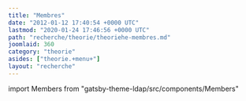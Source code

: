```yaml
---
title: "Membres"
date: "2012-01-12 17:40:54 +0000 UTC"
lastmod: "2020-01-24 17:46:56 +0000 UTC"
path: "recherche/theorie/theoriehe-membres.md"
joomlaid: 360
category: "theorie"
asides: ["theorie.+menu+"]
layout: "recherche"
---
```


import Members from "gatsby-theme-ldap/src/components/Members"

<Members group="theorie" />

